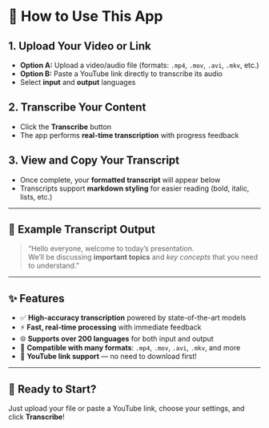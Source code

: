 # 📘 How to Use This App

## 1. Upload Your Video or Link
- **Option A:** Upload a video/audio file (formats: `.mp4`, `.mov`, `.avi`, `.mkv`, etc.)
- **Option B:** Paste a YouTube link directly to transcribe its audio
- Select **input** and **output** languages

## 2. Transcribe Your Content  
- Click the **Transcribe** button
- The app performs **real-time transcription** with progress feedback

## 3. View and Copy Your Transcript
- Once complete, your **formatted transcript** will appear below
- Transcripts support **markdown styling** for easier reading (bold, italic, lists, etc.)

---

## 💬 Example Transcript Output

> “Hello everyone, welcome to today’s presentation.  
> We’ll be discussing **important topics** and *key concepts* that you need to understand.”

---

## ✨ Features

- ✅ **High-accuracy transcription** powered by state-of-the-art models
- ⚡ **Fast, real-time processing** with immediate feedback
- 🌐 **Supports over 200 languages** for both input and output
- 📁 **Compatible with many formats**: `.mp4`, `.mov`, `.avi`, `.mkv`, and more
- 🔗 **YouTube link support** — no need to download first!

---

## 🚀 Ready to Start?

Just upload your file or paste a YouTube link, choose your settings, and click **Transcribe**!
